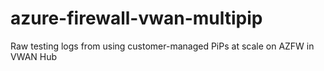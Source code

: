 # azure-firewall-vwan-multipip
Raw testing logs from using customer-managed PiPs at scale on AZFW in VWAN Hub
